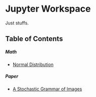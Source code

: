 # Jupyter Workspace
Just stuffs.


## Table of Contents
##### Math
- [Normal Distribution](https://github.com/Neur1n/jupyter_ws/blob/master/math/norm_dist.ipynb)

##### Paper
- [A Stochastic Grammar of Images](https://github.com/Neur1n/jupyter_ws/blob/master/paper/a_stochastic_grammar_of_images/a_stochastic_grammar_of_images.ipynb)